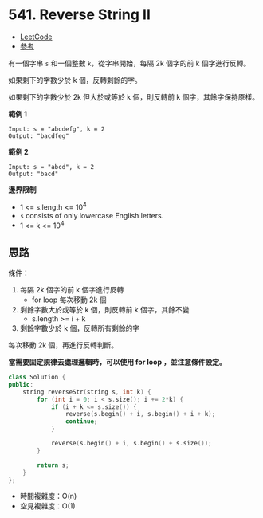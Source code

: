 # 541. Reverse String II

- [LeetCode](https://leetcode.com/problems/reverse-string-ii/)
- [參考](https://github.com/youngyangyang04/leetcode-master/blob/master/problems/0541.%E5%8F%8D%E8%BD%AC%E5%AD%97%E7%AC%A6%E4%B8%B2II.md)

有一個字串 `s` 和一個整數 `k`，從字串開始，每隔 2k 個字的前 k 個字進行反轉。

如果剩下的字數少於 k 個，反轉剩餘的字。

如果剩下的字數少於 2k 但大於或等於 k 個，則反轉前 k 個字，其餘字保持原樣。

**範例 1**
```
Input: s = "abcdefg", k = 2
Output: "bacdfeg"
```

**範例 2**
```
Input: s = "abcd", k = 2
Output: "bacd"
```

**邊界限制**
- 1 <= s.length <= 10<sup>4</sup>
- `s` consists of only lowercase English letters.
- 1 <= k <= 10<sup>4</sup>

## 思路

條件：
1. 每隔 2k 個字的前 k 個字進行反轉
    - for loop 每次移動 2k 個
2. 剩餘字數大於或等於 k 個，則反轉前 k 個字，其餘不變
    - s.length >= i + k
3. 剩餘字數少於 k 個，反轉所有剩餘的字

每次移動 2k 個，再進行反轉判斷。

**當需要固定規律去處理邏輯時，可以使用 for loop ，並注意條件設定。**

```cpp
class Solution {
public:
    string reverseStr(string s, int k) {
        for (int i = 0; i < s.size(); i += 2*k) {
            if (i + k <= s.size()) {
                reverse(s.begin() + i, s.begin() + i + k);
                continue;
            }

            reverse(s.begin() + i, s.begin() + s.size());
        }

        return s;
    }
};
```

- 時間複雜度：O(n)
- 空見複雜度：O(1)